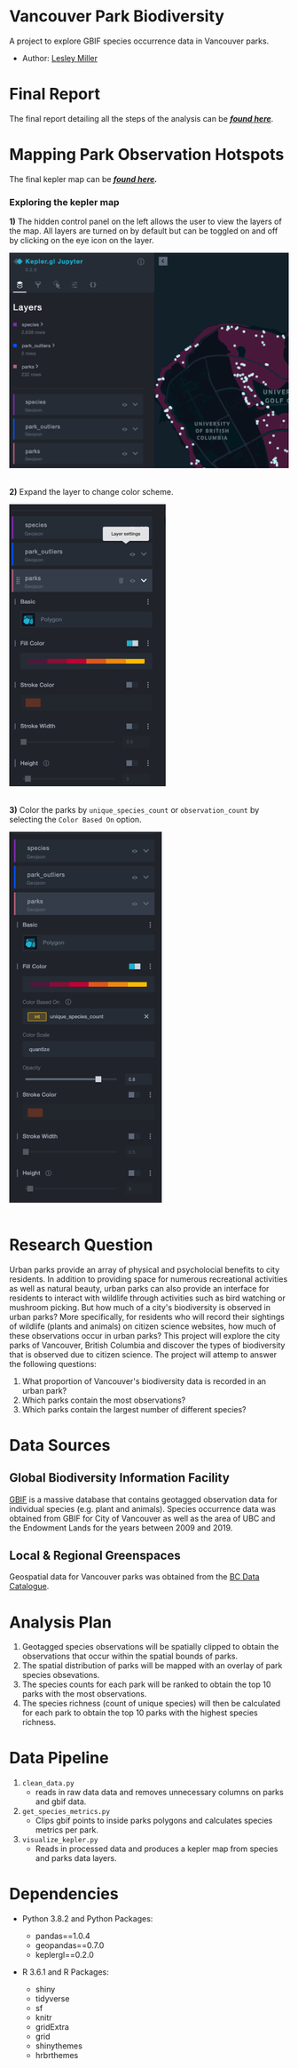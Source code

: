 # Vancouver Park Biodiversity
A project to explore GBIF species occurrence data in Vancouver parks.

- Author: [Lesley Miller](www.linkedin.com/in/lesley-miller)

# Final Report 
The final report detailing all the steps of the analysis can be ***[found here](https://aromatic-toast.github.io/vancouver_park_biodiversity/results/final_report.html)***.

# Mapping Park Observation Hotspots 
The final kepler map can be ***[found here](https://aromatic-toast.github.io/vancouver_park_biodiversity/results/final_report_map.html).***

### Exploring the kepler map
**1)** The hidden control panel on the left allows the user to view the layers of the map. All layers are turned on by default but can be toggled on and off by clicking on the eye icon on the layer. 

<div style="text-align:left"><img src="img/kepler_full_panel.png" /></div> 
<br /> 


**2)** Expand the layer to change color scheme.

<div style="text-align:left"><img src="img/kepler_color_adjust.png" /></div>
<br /> 
 

**3)** Color the parks by `unique_species_count` or `observation_count` by selecting the `Color Based On` option. 
<div style="text-align:left"><img src="img/color_based_on.png" /></div>
<br /> 





# Research Question 
Urban parks provide an array of physical and psycholocial benefits to city residents. In addition to providing space for numerous recreational activities as well as natural beauty, urban parks can also provide an interface for residents to interact with wildlife through activities such as bird watching or mushroom picking. But how much of a city's biodiversity is observed in urban parks? More specifically, for residents who will record their sightings of wildlife (plants and animals) on citizen science websites, how much of these observations occur in urban parks? This project will explore the city parks of Vancouver, British Columbia and discover the types of biodiversity that is observed due to citizen science. The project will attemp to answer the following questions: 
1) What proportion of Vancouver's biodiversity data is recorded in an urban park? 
2) Which parks contain the most observations?
3) Which parks contain the largest number of different species?

# Data Sources 

## Global Biodiversity Information Facility 
[GBIF](https://www.gbif.org/) is a massive database that contains geotagged observation data for individual species (e.g. plant and animals). Species occurrence data was obtained from GBIF for City of Vancouver as well as the area of UBC and the Endowment Lands for the years between 2009 and 2019. 

## Local & Regional Greenspaces 
Geospatial data for Vancouver parks was obtained from the [BC Data Catalogue](https://catalogue.data.gov.bc.ca/dataset/local-and-regional-greenspaces).

# Analysis Plan 
1) Geotagged species observations will be spatially clipped to obtain the observations that occur within the spatial bounds of parks. 
2) The spatial distribution of parks will be mapped with an overlay of park species obsevations. 
3) The species counts for each park will be ranked to obtain the top 10 parks with the most observations. 
4) The species richness (count of unique species) will then be calculated for each park to obtain the top 10 parks with the highest species richness. 

# Data Pipeline 
1) `clean_data.py`
   - reads in raw data data and removes unnecessary columns on 
   parks and gbif data.
2) `get_species_metrics.py`
   - Clips gbif points to inside parks polygons and calculates species metrics per park. 
3) `visualize_kepler.py`
   - Reads in processed data and produces a kepler map from species and parks data layers.




# Dependencies 
- Python 3.8.2 and Python Packages:

  - pandas==1.0.4
  - geopandas==0.7.0
  - keplergl==0.2.0
  
- R 3.6.1 and R Packages: 

   - shiny
   - tidyverse
   - sf
   - knitr
   - gridExtra
   - grid
   - shinythemes
   - hrbrthemes
   
